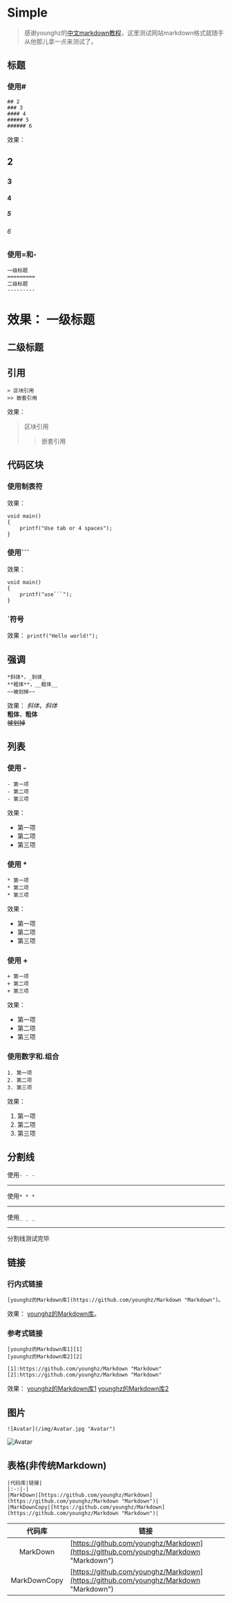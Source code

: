 # Simple
> 感谢younghz的[中文markdown教程](https://github.com/younghz/Markdown)，这里测试网站markdown格式就随手从他那儿拿一点来测试了。
## 标题
### 使用#
```
## 2
### 3
#### 4
##### 5
###### 6
```
效果：
## 2
### 3
#### 4
##### 5
###### 6

### 使用=和-
```
一级标题
=========
二级标题
---------
```
效果：
一级标题
=========
二级标题
---------

## 引用
```
> 区块引用
>> 嵌套引用
```
效果：
> 区块引用
>> 嵌套引用

## 代码区块
### 使用制表符
效果：

    void main()
    {
        printf("Use tab or 4 spaces");
    }

### 使用```
效果：
```
void main()
{
    printf("use```");
}
```
### `符号
效果：
`printf("Hello world!");`

## 强调
```
*斜体*，_斜体_  
**粗体**，__粗体__  
~~被划掉~~  
```
效果：
*斜体*，_斜体_  
**粗体**，__粗体__  
~~被划掉~~  


## 列表
### 使用 -
```
- 第一项 
- 第二项 
- 第三项
```
效果：
- 第一项 
- 第二项 
- 第三项

### 使用 *
```
* 第一项
* 第二项
* 第三项
```
效果：
* 第一项
* 第二项
* 第三项
### 使用 +
```
+ 第一项
+ 第二项
+ 第三项
```
效果：
+ 第一项
+ 第二项
+ 第三项
### 使用数字和.组合
```
1. 第一项
2. 第二项
3. 第三项
```
效果：
1. 第一项
2. 第二项
3. 第三项
## 分割线
使用`- - -`
- - -
使用`* * *`
* * *
使用`_ _ _`
_ _ _
分割线测试完毕

## 链接
### 行内式链接
```
[younghz的Markdown库](https://github.com/younghz/Markdown "Markdown")。
```
效果：
[younghz的Markdown库](https://github.com/younghz/Markdown "Markdown")。
### 参考式链接
```
[younghz的Markdown库1][1]
[younghz的Markdown库2][2]

[1]:https://github.com/younghz/Markdown "Markdown"
[2]:https://github.com/younghz/Markdown "Markdown"
```
效果：
[younghz的Markdown库1][1]
[younghz的Markdown库2][2]

[1]:https://github.com/younghz/Markdown "Markdown"
[2]:https://github.com/younghz/Markdown "Markdown"

## 图片
```
![Avatar](/img/Avatar.jpg "Avatar")
```
![Avatar](/img/Avatar.jpg "Avatar")


## 表格(非传统Markdown)
```
|代码库|链接|
|:-:|-|
|MarkDown|[https://github.com/younghz/Markdown](https://github.com/younghz/Markdown "Markdown")|
|MarkDownCopy|[https://github.com/younghz/Markdown](https://github.com/younghz/Markdown "Markdown")|
```

|代码库|链接|
|:-:|-|
|MarkDown|[https://github.com/younghz/Markdown](https://github.com/younghz/Markdown "Markdown")|
|MarkDownCopy|[https://github.com/younghz/Markdown](https://github.com/younghz/Markdown "Markdown")|
